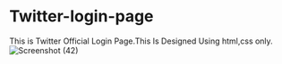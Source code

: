 # Twitter-login-page
This is Twitter Official Login Page.This Is Designed Using html,css only.
![Screenshot (42)](https://github.com/Er-Ram-Anuj/Twitter-login-page/assets/121351615/ea50b328-f36c-4038-a743-1de58c47507c)
